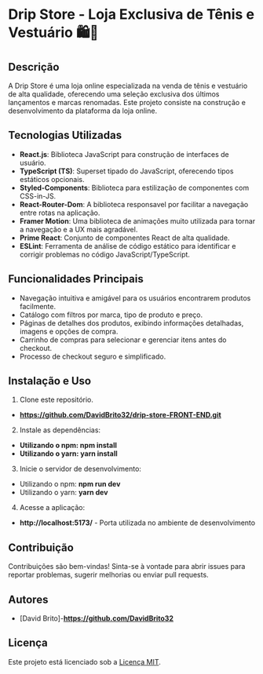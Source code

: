 # Drip Store - Loja Exclusiva de Tênis e Vestuário 🛍️👟

## Descrição
A Drip Store é uma loja online especializada na venda de tênis e vestuário de alta qualidade, oferecendo uma seleção exclusiva dos últimos lançamentos e marcas renomadas. Este projeto consiste na construção e desenvolvimento da plataforma da loja online.

## Tecnologias Utilizadas
- **React.js**: Biblioteca JavaScript para construção de interfaces de usuário.
- **TypeScript (TS)**: Superset tipado do JavaScript, oferecendo tipos estáticos opcionais.
- **Styled-Components**: Biblioteca para estilização de componentes com CSS-in-JS.
- **React-Router-Dom**: A biblioteca responsavel por facilitar a navegação entre rotas na aplicação.
- **Framer Motion**: Uma biblioteca de animações muito utilizada para tornar a navegação e a UX mais agradável.
- **Prime React**: Conjunto de componentes React de alta qualidade.
- **ESLint**: Ferramenta de análise de código estático para identificar e corrigir problemas no código JavaScript/TypeScript.

## Funcionalidades Principais
- Navegação intuitiva e amigável para os usuários encontrarem produtos facilmente.
- Catálogo com filtros por marca, tipo de produto e preço.
- Páginas de detalhes dos produtos, exibindo informações detalhadas, imagens e opções de compra.
- Carrinho de compras para selecionar e gerenciar itens antes do checkout.
- Processo de checkout seguro e simplificado.

## Instalação e Uso
1. Clone este repositório.
- **https://github.com/DavidBrito32/drip-store-FRONT-END.git**

2. Instale as dependências:
- **Utilizando o npm: npm install**
- **Utilizando o yarn: yarn install**

3. Inicie o servidor de desenvolvimento:
- Utilizando o npm: **npm run dev**
- Utilizando o yarn: **yarn dev**

4. Acesse a aplicação:
- **http://localhost:5173/** - Porta utilizada no ambiente de desenvolvimento

## Contribuição
Contribuições são bem-vindas! Sinta-se à vontade para abrir issues para reportar problemas, sugerir melhorias ou enviar pull requests.

## Autores
- [David Brito]-**https://github.com/DavidBrito32**

## Licença
Este projeto está licenciado sob a [Licença MIT](https://opensource.org/licenses/MIT).
